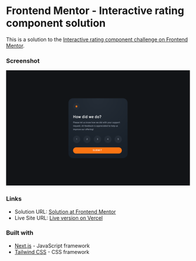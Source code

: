 # Frontend Mentor - Interactive rating component solution

This is a solution to the [Interactive rating component challenge on Frontend Mentor](https://www.frontendmentor.io/challenges/interactive-rating-component-koxpeBUmI).


### Screenshot

![Screenshot of the completed challenge](./design/screenshot.png)


### Links

- Solution URL: [Solution at Frontend Mentor](https://www.frontendmentor.io/solutions/interactive-rating-component-tailwind-and-nextjs-sH2V9JEZwr)
- Live Site URL: [Live version on Vercel](https://interactive-rating-component-eta-silk.vercel.app)


### Built with

- [Next.js](https://nextjs.org/) - JavaScript framework
- [Tailwind CSS](https://tailwindcss.com/) - CSS framework



